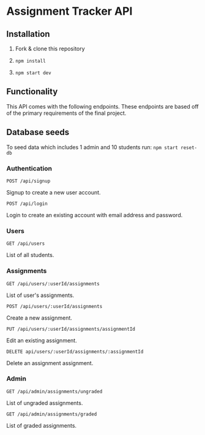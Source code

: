 # Assignment Tracker API

## Installation

1. Fork & clone this repository

1. `npm install`

1. `npm start dev`

## Functionality
This API comes with the following endpoints. These endpoints are based off of the primary requirements of the final project.

## Database seeds
To seed data which includes 1 admin and 10 students run:
`npm start reset-db`

### Authentication

```
POST /api/signup
```
Signup to create a new user account.

```
POST /api/login
```

Login to create an existing account with email address and password.

### Users

```
GET /api/users
```
List of all students.

### Assignments

```
GET /api/users/:userId/assignments
```
List of user's assignments.

```
POST /api/users/:userId/assignments
```
Create a new assignment.

```
PUT /api/users/:userId/assignments/assignmentId
```
Edit an existing assignment.

```
DELETE api/users/:userId/assignments/:assignmentId
```
Delete an assignment assignment.

### Admin

```
GET /api/admin/assignments/ungraded
```
List of ungraded assignments.

```
GET /api/admin/assignments/graded
```
List of graded assignments.